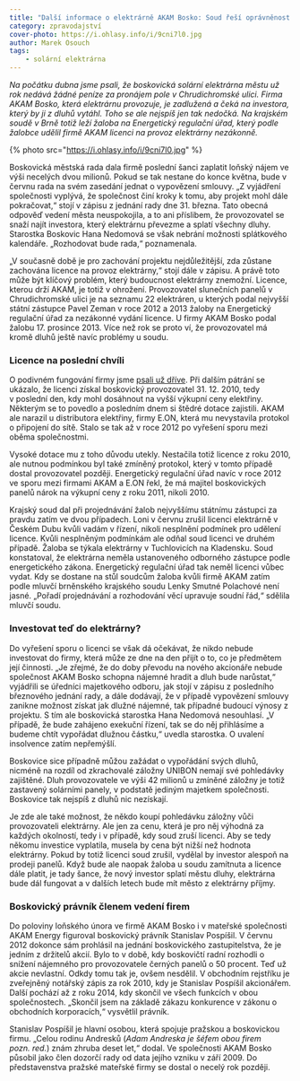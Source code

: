 ```yaml
---
title: "Další informace o elektrárně AKAM Bosko: Soud řeší oprávněnost licence"
category: zpravodajství
cover-photo: https://i.ohlasy.info/i/9cni7l0.jpg
author: Marek Osouch
tags:
    - solární elektrárna
---
```


*Na počátku dubna jsme psali, že boskovická solární elektrárna městu už rok nedává žádné peníze za pronájem pole v Chrudichromské ulici. Firma AKAM Bosko, která elektrárnu provozuje, je zadlužená a čeká na investora, který by ji z dluhů vytáhl. Toho se ale nejspíš jen tak nedočká. Na krajském soudě v Brně totiž leží žaloba na Energetický regulační úřad, který podle žalobce udělil firmě AKAM licenci na provoz elektrárny nezákonně.*

{% photo src="https://i.ohlasy.info/i/9cni7l0.jpg" %}

Boskovická městská rada dala firmě poslední šanci zaplatit loňský nájem ve výši necelých dvou milionů. Pokud se tak nestane do konce května, bude v červnu rada na svém zasedání jednat o vypovězení smlouvy. „Z vyjádření společnosti vyplývá, že společnost činí kroky k tomu, aby projekt mohl dále pokračovat,“ stojí v zápisu z jednání rady dne 31. března. Tato obecná odpověď vedení města neuspokojila, a to ani příslibem, že provozovatel se snaží najít investora, který elektrárnu převezme a splatí všechny dluhy. Starostka Boskovic Hana Nedomová se však nebrání možnosti splátkového kalendáře. „Rozhodovat bude rada,“ poznamenala. 

„V současně době je pro zachování projektu nejdůležitější, zda zůstane zachována licence na provoz elektrárny,“ stojí dále v zápisu. A právě toto může být klíčový problém, který budoucnost elektrárny znemožní. Licence, kterou drží AKAM, je totiž v ohrožení. Provozovatel slunečních panelů v Chrudichromské ulici je na seznamu 22 elektráren, u kterých podal nejvyšší státní zástupce Pavel Zeman v roce 2012 a 2013 žaloby na Energetický regulační úřad za nezákonné vydání licence. U firmy AKAM Bosko podal žalobu 17. prosince 2013. Více než rok se proto ví, že provozovatel má kromě dluhů ještě navíc problémy u soudu.

### Licence na poslední chvíli

O podivném fungování firmy jsme [psali už dříve](/clanky/2015/04/solarni-elektrarna.html). Při dalším pátrání se ukázalo, že licenci získal boskovický provozovatel 31. 12. 2010, tedy v poslední den, kdy mohl dosáhnout na vyšší výkupní ceny elektřiny.  Některým se to povedlo a posledním dnem si štědré dotace zajistili. AKAM ale narazil u distributora elektřiny, firmy E.ON, která mu nevystavila protokol o připojení do sítě. Stalo se tak až v roce 2012 po vyřešení sporu mezi oběma společnostmi.

Vysoké dotace mu z toho důvodu utekly. Nestačila totiž licence z roku 2010, ale nutnou podmínkou byl také zmíněný protokol, který v tomto případě dostal provozovatel později. Energetický regulační úřad navíc v roce 2012 ve sporu mezi firmami AKAM a E.ON řekl, že má majitel boskovických panelů nárok na výkupní ceny z roku 2011, nikoli 2010.

Krajský soud dal při projednávání žalob nejvyššímu státnímu zástupci za pravdu zatím ve dvou případech. Loni v červnu zrušil licenci elektrárně v Českém Dubu kvůli vadám v řízení, nikoli nesplnění podmínek pro udělení licence. Kvůli nesplněným podmínkám ale odňal soud licenci ve druhém případě. Žaloba se týkala elektrárny v Tuchlovicích na Kladensku. Soud konstatoval, že elektrárna neměla ustanoveného odborného zástupce podle energetického zákona. Energetický regulační úřad tak neměl licenci vůbec vydat. Kdy se dostane na stůl soudcům žaloba kvůli firmě AKAM zatím podle mluvčí brněnského krajského soudu Lenky Smutné Polachové není jasné. „Pořadí projednávání a rozhodování věcí upravuje soudní řád,“ sdělila mluvčí soudu.

### Investovat teď do elektrárny?

Do vyřešení sporu o licenci se však dá očekávat, že nikdo nebude investovat do firmy, která může ze dne na den přijít o to, co je předmětem její činnosti. „Je zřejmé, že do doby převodu na nového akcionáře nebude společnost AKAM Bosko schopna nájemné hradit a dluh bude narůstat,“ vyjádřili se úředníci majetkového odboru, jak stojí v zápisu z posledního březnového jednání rady, a dále dodávají, že v případě vypovězení smlouvy zanikne možnost získat jak dlužné nájemné, tak případné budoucí výnosy z projektu. S tím ale boskovická starostka Hana Nedomová nesouhlasí. „V případě, že bude zahájeno exekuční řízení, tak se do něj přihlásíme a budeme chtít vypořádat dlužnou částku,“ uvedla starostka. O uvalení insolvence zatím nepřemýšlí.

Boskovice sice případně můžou zažádat o vypořádání svých dluhů, nicméně na rozdíl od zkrachovalé záložny UNIBON nemají své pohledávky zajištěné. Dluh provozovatele ve výši 42 milionů u zmíněné záložny je totiž zastavený solárními panely, v podstatě jediným majetkem společnosti. Boskovice tak nejspíš z dluhů nic nezískají. 

Je zde ale také možnost, že někdo koupí pohledávku záložny vůči provozovateli elektrárny. Ale jen za cenu, která je pro něj výhodná za každých okolností, tedy i v případě, kdy soud zruší licenci. Aby se tedy někomu investice vyplatila, musela by cena být nižší než hodnota elektrárny. Pokud by totiž licenci soud zrušil, vydělal by investor alespoň na prodeji panelů. Když bude ale naopak žaloba u soudu zamítnuta a licence dále platit, je tady šance, že nový investor splatí městu dluhy, elektrárna bude dál fungovat a v dalších letech bude mít město z elektrárny příjmy.

### Boskovický právník členem vedení firem

Do poloviny loňského února ve firmě AKAM Bosko i v mateřské společnosti AKAM Energy figuroval boskovický právník Stanislav Pospíšil. V červnu 2012 dokonce sám prohlásil na jednání boskovického zastupitelstva, že je jedním z držitelů akcií. Bylo to v době, kdy boskovičtí radní rozhodli o snížení nájemného pro provozovatele černých panelů o 50 procent. Teď už akcie nevlastní. Odkdy tomu tak je, ovšem nesdělil. V obchodním rejstříku je zveřejněný notářský zápis za rok 2010, kdy je Stanislav Pospíšil akcionářem. Další pochází až z roku 2014, kdy skončil ve všech funkcích v obou společnostech. „Skončil jsem na základě zákazu konkurence v zákonu o obchodních korporacích,“ vysvětlil právník.

Stanislav Pospíšil je hlavní osobou, která spojuje pražskou a boskovickou firmu. „Celou rodinu Andresků (*Adam Andreska je šéfem obou firem pozn. red.*) znám zhruba deset let,“ dodal. Ve společnosti AKAM Bosko působil jako člen dozorčí rady od data jejího vzniku v září 2009. Do představenstva pražské mateřské firmy se dostal o necelý rok později. 
